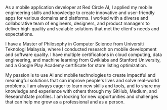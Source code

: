 As a mobile application developer at Red Circle AI, I applied my mobile engineering skills and knowledge to create innovative and user-friendly apps for various domains and platforms. I worked with a diverse and collaborative team of engineers, designers, and product managers to deliver high-quality and scalable solutions that met the client's needs and expectations.

I have a Master of Philosophy in Computer Science from Universiti Teknologi Malaysia, where I conducted research on mobile development and software quality. I have multiple certifications in cloud computing, data engineering, and machine learning from Qwiklabs and Stanford University, and a Google Play Academy certificate for store listing optimization.

My passion is to use AI and mobile technologies to create impactful and meaningful solutions that can improve people's lives and solve real-world problems. I am always eager to learn new skills and tools, and to share my knowledge and experience with others through my GitHub, Medium, and ResearchGate profiles. I am looking for new opportunities and challenges that can help me grow as a professional and as a person.